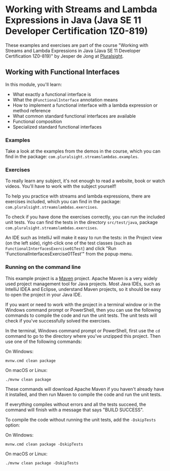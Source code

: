 # Working with Streams and Lambda Expressions in Java (Java SE 11 Developer Certification 1Z0-819)

These examples and exercises are part of the course "Working with Streams and Lambda Expressions in Java (Java SE 11 Developer Certification 1Z0-819)" by Jesper de Jong
at [Pluralsight](https://www.pluralsight.com/).

## Working with Functional Interfaces

In this module, you'll learn:

* What exactly a functional interface is
* What the `@FunctionalInterface` annotation means
* How to implement a functional interface with a lambda expression or method reference
* What common standard functional interfaces are available
* Functional composition
* Specialized standard functional interfaces

### Examples

Take a look at the examples from the demos in the course, which you can find in the package: `com.pluralsight.streamslambdas.examples`.

### Exercises

To really learn any subject, it's not enough to read a website, book or watch videos. You'll have to work with the subject yourself!

To help you practice with streams and lambda expressions, there are exercises included, which you can find in the package: `com.pluralsight.streamslambdas.exercises`.

To check if you have done the exercises correctly, you can run the included unit tests. You can find the tests in the directory `src/test/java`,
package `com.pluralsight.streamslambdas.exercises`.

An IDE such as IntelliJ will make it easy to run the tests: in the Project view (on the left side), right-click one of the test classes (such
as `FunctionalInterfacesExercise01Test`) and click "Run 'FunctionalInterfacesExercise01Test'" from the popup menu.

### Running on the command line

This example project is a [Maven](https://maven.apache.org/) project. Apache Maven is a very widely used project management tool for Java projects. Most Java IDEs, such as IntelliJ
IDEA and Eclipse, understand Maven projects, so it should be easy to open the project in your Java IDE.

If you want or need to work with the project in a terminal window or in the Windows command prompt or PowerShell, then you can use the following commands to compile the code and
run the unit tests. The unit tests will check if you've successfully solved the exercises.

In the terminal, Windows command prompt or PowerShell, first use the `cd` command to go to the directory where you've unzipped this project. Then use one of the following commands:

On Windows:

    mvnw.cmd clean package

On macOS or Linux:

    ./mvnw clean package

These commands will download Apache Maven if you haven't already have it installed, and then run Maven to compile the code and run the unit tests.

If everything compiles without errors and all the tests succeed, the command will finish with a message that says "BUILD SUCCESS".

To compile the code without running the unit tests, add the `-DskipTests` option:

On Windows:

    mvnw.cmd clean package -DskipTests

On macOS or Linux:

    ./mvnw clean package -DskipTests
